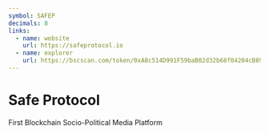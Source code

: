 ```yaml
---
symbol: SAFEP
decimals: 8
links:
  - name: website
    url: https://safeprotocol.io
  - name: explorer
    url: https://bscscan.com/token/0xA8c514D991F59baB02d32b68f04204cB89261c88
---
```


# Safe Protocol

First Blockchain Socio-Political Media Platform
